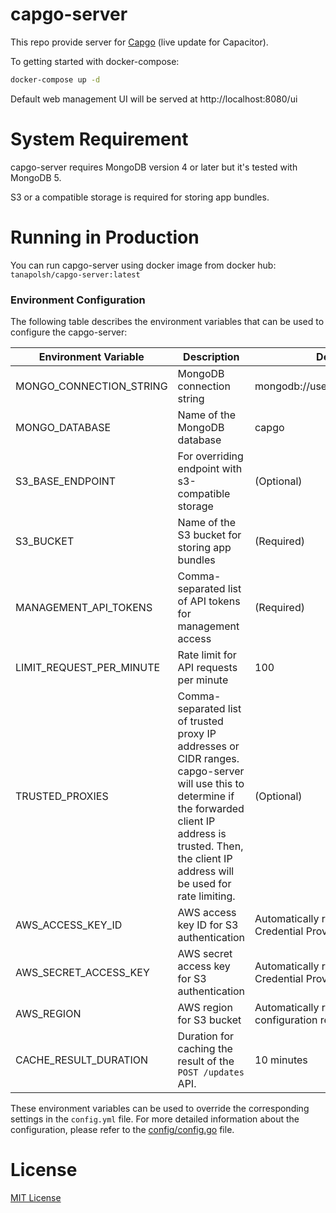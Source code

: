 capgo-server
===

This repo provide server for [Capgo](https://capgo.app/) (live update for Capacitor).

To getting started with docker-compose:
```bash
docker-compose up -d
```
Default web management UI will be served at http://localhost:8080/ui

# System Requirement

capgo-server requires MongoDB version 4 or later but it's tested with MongoDB 5.

S3 or a compatible storage is required for storing app bundles.

# Running in Production

You can run capgo-server using docker image from docker hub: `tanapolsh/capgo-server:latest`

### Environment Configuration

The following table describes the environment variables that can be used to configure the capgo-server:

| Environment Variable     | Description                                                                                                                                                                                                           | Default Value                                                 |
| ------------------------ | --------------------------------------------------------------------------------------------------------------------------------------------------------------------------------------------------------------------- | ------------------------------------------------------------- |
| MONGO_CONNECTION_STRING  | MongoDB connection string                                                                                                                                                                                             | mongodb://user:pass@localhost:27017                           |
| MONGO_DATABASE           | Name of the MongoDB database                                                                                                                                                                                          | capgo                                                         |
| S3_BASE_ENDPOINT         | For overriding endpoint with s3-compatible storage                                                                                                                                                                    | (Optional)                                                    |
| S3_BUCKET                | Name of the S3 bucket for storing app bundles                                                                                                                                                                         | (Required)                                                    |
| MANAGEMENT_API_TOKENS    | Comma-separated list of API tokens for management access                                                                                                                                                              | (Required)                                                    |
| LIMIT_REQUEST_PER_MINUTE | Rate limit for API requests per minute                                                                                                                                                                                | 100                                                           |
| TRUSTED_PROXIES          | Comma-separated list of trusted proxy IP addresses or CIDR ranges. capgo-server will use this to determine if the forwarded client IP address is trusted. Then, the client IP address will be used for rate limiting. | (Optional)                                                    |
| AWS_ACCESS_KEY_ID        | AWS access key ID for S3 authentication                                                                                                                                                                               | Automatically resolve using AWS SDK Credential Provider Chain |
| AWS_SECRET_ACCESS_KEY    | AWS secret access key for S3 authentication                                                                                                                                                                           | Automatically resolve using AWS SDK Credential Provider Chain |
| AWS_REGION               | AWS region for S3 bucket                                                                                                                                                                                              | Automatically resolve using AWS SDK configuration resolution. |
| CACHE_RESULT_DURATION    | Duration for caching the result of the `POST /updates` API.                                                                                                                                                               | 10 minutes                                                    |

These environment variables can be used to override the corresponding settings in the `config.yml` file. For more detailed information about the configuration, please refer to the [config/config.go](./config/config.go) file.


# License

[MIT License](LICENSE.md)

